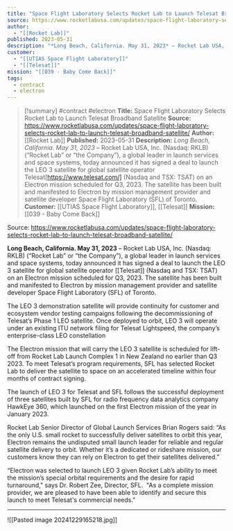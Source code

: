 ```yaml
---
title: "Space Flight Laboratory Selects Rocket Lab to Launch Telesat Broadband Satellite "
source: https://www.rocketlabusa.com/updates/space-flight-laboratory-selects-rocket-lab-to-launch-telesat-broadband-satellite/
author:
  - "[[Rocket Lab]]"
published: 2023-05-31
description: "*Long Beach, California. May 31, 2023* – Rocket Lab USA, Inc. (Nasdaq: RKLB) (“Rocket Lab” or “the Company”), a global leader in launch services and space systems, today announced it has signed a deal to launch the LEO 3 satellite for global satellite operator Telesat[https://www.telesat.com/] (Nasdaq and TSX: TSAT) on an Electron mission scheduled for Q3, 2023. The satellite has been built and manifested to Electron by mission management provider and satellite developer Space Flight Laboratory (SFL) of Toronto."
customer:
  - "[[UTIAS Space Flight Laboratory]]"
  - "[[Telesat]]"
mission: "[[039 - Baby Come Back]]"
tags:
  - contract
  - electron
---
```

>[!summary]
#contract #electron
**Title:** Space Flight Laboratory Selects Rocket Lab to Launch Telesat Broadband Satellite 
**Source:** https://www.rocketlabusa.com/updates/space-flight-laboratory-selects-rocket-lab-to-launch-telesat-broadband-satellite/
**Author:** [[Rocket Lab]]
**Published:** 2023-05-31
**Description:** *Long Beach, California. May 31, 2023* – Rocket Lab USA, Inc. (Nasdaq: RKLB) (“Rocket Lab” or “the Company”), a global leader in launch services and space systems, today announced it has signed a deal to launch the LEO 3 satellite for global satellite operator Telesat[https://www.telesat.com/] (Nasdaq and TSX: TSAT) on an Electron mission scheduled for Q3, 2023. The satellite has been built and manifested to Electron by mission management provider and satellite developer Space Flight Laboratory (SFL) of Toronto.
**Customer:** [[UTIAS Space Flight Laboratory]], [[Telesat]]
**Mission:** [[039 - Baby Come Back]]

Source: https://www.rocketlabusa.com/updates/space-flight-laboratory-selects-rocket-lab-to-launch-telesat-broadband-satellite/

**Long Beach, California. May 31, 2023** – Rocket Lab USA, Inc. (Nasdaq: RKLB) (“Rocket Lab” or “the Company”), a global leader in launch services and space systems, today announced it has signed a deal to launch the LEO 3 satellite for global satellite operator [[Telesat]] (Nasdaq and TSX: TSAT) on an Electron mission scheduled for Q3, 2023. The satellite has been built and manifested to Electron by mission management provider and satellite developer Space Flight Laboratory (SFL) of Toronto.

The LEO 3 demonstration satellite will provide continuity for customer and ecosystem vendor testing campaigns following the decommissioning of Telesat’s Phase 1 LEO satellite. Once deployed to orbit, LEO 3 will operate under an existing ITU network filing for Telesat Lightspeed, the company’s enterprise-class LEO constellation

The Electron mission that will carry the LEO 3 satellite is scheduled for lift-off from Rocket Lab Launch Complex 1 in New Zealand no earlier than Q3 2023. To meet Telesat’s program requirements, SFL has selected Rocket Lab to deliver the satellite to space on an accelerated timeline within four months of contract signing.

The launch of LEO 3 for Telesat and SFL follows the successful deployment of three satellites built by SFL for radio frequency data analytics company HawkEye 360, which launched on the first Electron mission of the year in January 2023.

Rocket Lab Senior Director of Global Launch Services Brian Rogers said: “As the only U.S. small rocket to successfully deliver satellites to orbit this year, Electron remains the undisputed small launch leader for reliable and regular satellite delivery to orbit. Whether it’s a dedicated or rideshare mission, our customers know they can rely on Electron to get their satellites delivered.”

“Electron was selected to launch LEO 3 given Rocket Lab’s ability to meet the mission’s special orbital requirements and the desire for rapid turnaround," says Dr. Robert Zee, Director, SFL.  "As a complete mission provider, we are pleased to have been able to identify and secure this launch to meet Telesat's commercial needs."

---

![[Pasted image 20241229165218.jpg]]